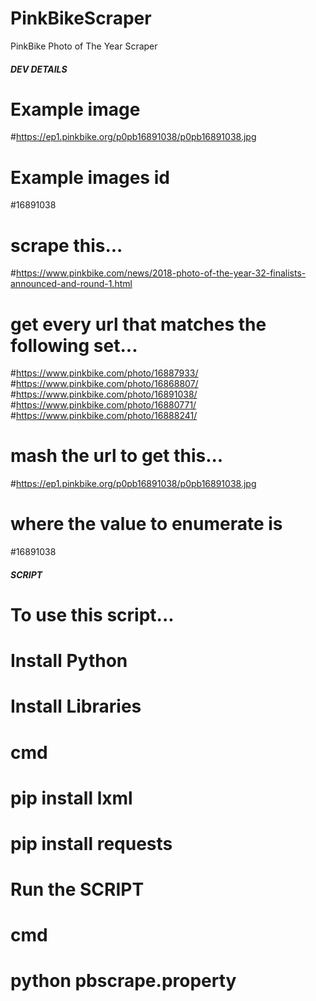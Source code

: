 # PinkBikeScraper
PinkBike Photo of The Year Scraper


##### DEV DETAILS ##############################################################

# Example image
#https://ep1.pinkbike.org/p0pb16891038/p0pb16891038.jpg
# Example images id
#16891038

# scrape this...
#https://www.pinkbike.com/news/2018-photo-of-the-year-32-finalists-announced-and-round-1.html

# get every url that matches the following set...
#https://www.pinkbike.com/photo/16887933/
#https://www.pinkbike.com/photo/16868807/
#https://www.pinkbike.com/photo/16891038/
#https://www.pinkbike.com/photo/16880771/
#https://www.pinkbike.com/photo/16888241/

# mash the url to get this...
#https://ep1.pinkbike.org/p0pb16891038/p0pb16891038.jpg

# where the value to enumerate is
#16891038


##### SCRIPT ###################################################################

# To use this script...
#  Install Python
#  Install Libraries
#     cmd
#       pip install lxml
#       pip install requests
# Run the SCRIPT
#     cmd
#       python pbscrape.property
